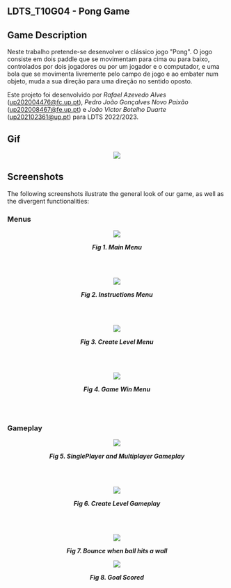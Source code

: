 ## LDTS_T10G04  - Pong Game

## Game Description

Neste trabalho pretende-se desenvolver o clássico jogo "Pong". O jogo consiste em dois paddle que se movimentam para cima ou para baixo, controlados por dois jogadores ou por um jogador e o computador, e uma bola que se movimenta livremente pelo campo de jogo e ao embater num objeto, muda a sua direção para uma direção no sentido oposto.

Este projeto foi desenvolvido por *Rafael Azevedo Alves* (up202004476@fc.up.pt), *Pedro João Gonçalves Novo Paixão* (up202008467@fe.up.pt) e *João Victor Botelho Duarte* (up202102361@up.pt) para LDTS 2022/2023.

## Gif

<p align="center" justify="center">
<img src="./docs/screenshots/Terminal_2022-12-19_12-30-43.gif"/>
</p>

## Screenshots

The following screenshots ilustrate the general look of our game, as well as the divergent functionalities:

### Menus

<p align="center" justify="center">
  <img src="./docs/screenshots/mainmenu.PNG"/>
</p>
<p align="center">
  <b><i>Fig 1. Main Menu </i></b>
</p>  

<br>
<br />

<p align="center" justify="center">
  <img src="./docs/screenshots/instructionmenu.PNG"/>
</p>
<p align="center">
  <b><i>Fig 2. Instructions Menu </i></b>  
</p>  

<br>
<br />

<p align="center" justify="center">
  <img src="./docs/screenshots/createlevelmenu.PNG"/>
</p>
<p align="center">
  <b><i>Fig 3. Create Level Menu </i></b>
</p>  

<br>
<br />

<p align="center" justify="center">
  <img src="./docs/screenshots/gamewinmenu.PNG"/>
</p>
<p align="center">
  <b><i>Fig 4. Game Win Menu </i></b>
</p>

<br>
<br />

### Gameplay

<p align="center" justify="center">
  <img src="./docs/screenshots/normalgameplay.PNG"/>
</p>
<p align="center">
  <b><i>Fig 5. SinglePlayer and Multiplayer Gameplay </i></b>
</p>

<br>
<br />

<p align="center" justify="center">
  <img src="./docs/screenshots/createlevelgameplay.PNG"/>
</p>
<p align="center">
  <b><i>Fig 6. Create Level Gameplay </i></b>
</p>

<br>
<br />

<p align="center" justify="center">
  <img src="./docs/screenshots/embaterparede.PNG"/>
</p>
<p align="center">
  <b><i>Fig 7. Bounce when ball hits a wall </i></b>
</p>


<p align="center" justify="center">
  <img src="./docs/screenshots/scoregoal.PNG"/>
</p>
<p align="center">
  <b><i>Fig 8. Goal Scored </i></b>
</p>

<br>
<br>
